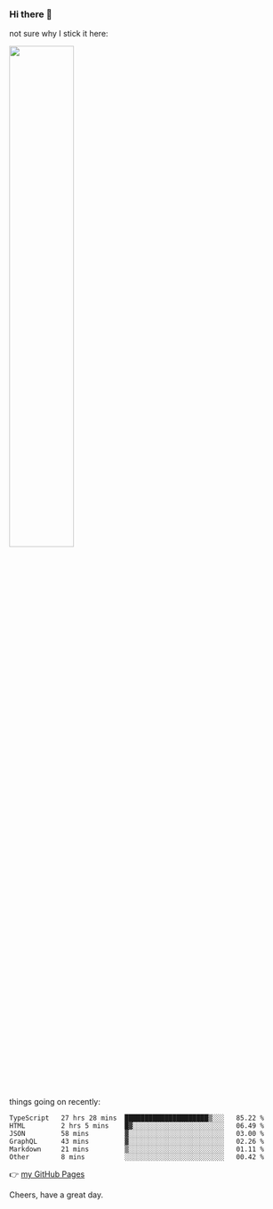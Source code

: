 ### Hi there 👋

not sure why I stick it here:

[<img width="48%" src="https://github-readme-stats.vercel.app/api?username=ykzhukian&show_icons=true&theme=dracula">](https://github.com/anuraghazra/github-readme-stats)


things going on recently:

<!--START_SECTION:waka-->

```text
TypeScript   27 hrs 28 mins  █████████████████████▒░░░   85.22 %
HTML         2 hrs 5 mins    █▓░░░░░░░░░░░░░░░░░░░░░░░   06.49 %
JSON         58 mins         ▓░░░░░░░░░░░░░░░░░░░░░░░░   03.00 %
GraphQL      43 mins         ▓░░░░░░░░░░░░░░░░░░░░░░░░   02.26 %
Markdown     21 mins         ▒░░░░░░░░░░░░░░░░░░░░░░░░   01.11 %
Other        8 mins          ░░░░░░░░░░░░░░░░░░░░░░░░░   00.42 %
```

<!--END_SECTION:waka-->

👉 [my GitHub Pages](https://ykzhukian.github.io)

Cheers, have a great day.

